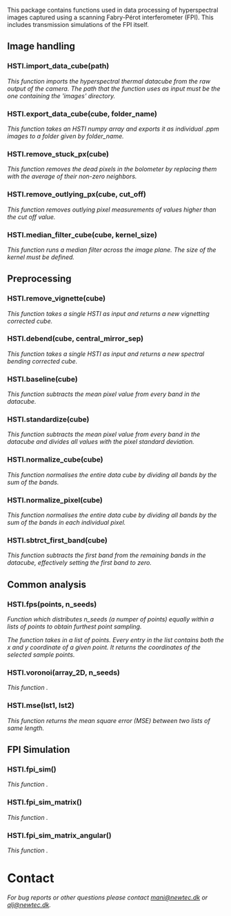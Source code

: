 
This package contains functions used in data processing of hyperspectral images
captured using a scanning Fabry-Pérot interferometer (FPI). This includes transmission
simulations of the FPI itself.

## Image handling

### HSTI.import_data_cube(path)

  _This function imports the hyperspectral thermal datacube from the raw output of the camera. The path that the function uses as input must be the one containing the 'images' directory._

### HSTI.export_data_cube(cube, folder_name)

  _This function takes an HSTI numpy array and exports it as individual .ppm images to a folder given by folder_name._

### HSTI.remove_stuck_px(cube)

  _This function removes the dead pixels in the bolometer by replacing them with the average of their non-zero neighbors._

### HSTI.remove_outlying_px(cube, cut_off)

  _This function removes outlying pixel measurements of values higher than the cut off value._

### HSTI.median_filter_cube(cube, kernel_size)

  _This function runs a median filter across the image plane. The size of the kernel must be defined._

## Preprocessing

### HSTI.remove_vignette(cube)

  _This function takes a single HSTI as input and returns a new vignetting corrected cube._

### HSTI.debend(cube, central_mirror_sep)

  _This function takes a single HSTI as input and returns a new spectral bending corrected cube._

### HSTI.baseline(cube)

  _This function subtracts the mean pixel value from every band in the datacube._

### HSTI.standardize(cube)

  _This function subtracts the mean pixel value from every band in the datacube and divides all values with the pixel standard deviation._

### HSTI.normalize_cube(cube)

  _This function normalises the entire data cube by dividing all bands by the sum of the bands._

### HSTI.normalize_pixel(cube)

  _This function normalises the entire data cube by dividing all bands by the sum of the bands in each individual pixel._

### HSTI.sbtrct_first_band(cube)

  _This function subtracts the first band from the remaining bands in the datacube, effectively setting the first band to zero._


## Common analysis


### HSTI.fps(points, n_seeds)

  _Function which distributes n_seeds (a numper of points) equally within a lists of points to obtain furthest point sampling._

  _The function takes in a list of points. Every entry in the list contains both the x and y coordinate of a given point. It returns the coordinates of the selected sample points._


### HSTI.voronoi(array_2D, n_seeds)

  _This function ._

### HSTI.mse(lst1, lst2)

  _This function returns the mean square error (MSE) between two lists of same length._


## FPI Simulation

### HSTI.fpi_sim()

  _This function ._

### HSTI.fpi_sim_matrix()

  _This function ._

### HSTI.fpi_sim_matrix_angular()

  _This function ._


# Contact

  _For bug reports or other questions please contact mani@newtec.dk or alj@newtec.dk._
